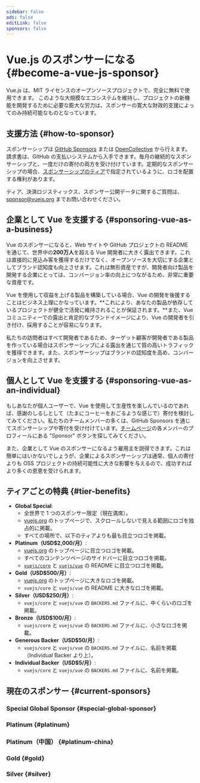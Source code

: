 ```yaml
---
sidebar: false
ads: false
editLink: false
sponsors: false
---
```


<script setup>
import SponsorsGroup from '@theme/components/SponsorsGroup.vue'
import { load, data } from '@theme/components/sponsors'
import { onMounted } from 'vue'

onMounted(load)
</script>

# Vue.js のスポンサーになる {#become-a-vue-js-sponsor}

Vue.js は、MIT ライセンスのオープンソースプロジェクトで、完全に無料で使用できます。
このような大規模なエコシステムを維持し、プロジェクトの新機能を開発するために必要な膨大な労力は、スポンサーの寛大な財政的支援によってのみ持続可能なものとなっています。

## 支援方法 {#how-to-sponsor}

スポンサーシップは [GitHub Sponsors](https://github.com/sponsors/yyx990803) または [OpenCollective](https://opencollective.com/vuejs) から行えます。請求書は、GitHub の支払いシステムから入手できます。毎月の継続的なスポンサーシップと、一度だけの寄付の両方を受け付けています。定期的なスポンサーシップの場合、[スポンサーシップのティア](#tier-benefits)で指定されているように、ロゴを配置する権利があります。

ティア、決済ロジスティックス、スポンサー公開データに関するご質問は、[sponsor@vuejs.org](mailto:sponsor@vuejs.org?subject=Vue.js%20sponsorship%20inquiry) までお問い合わせください。

## 企業として Vue を支援する {#sponsoring-vue-as-a-business}

Vue のスポンサーになると、Web サイトや GitHub プロジェクトの README を通じて、世界中の**200万人**を超える Vue 開発者に大きく露出できます。これは直接的に見込み客を獲得するだけでなく、オープンソースを大切にする企業としてブランド認知度も向上させます。これは無形資産ですが、開発者向け製品を開発する企業にとっては、コンバージョン率の向上につながるため、非常に重要な資産です。

Vue を使用して収益を上げる製品を構築している場合、Vue の開発を後援することはビジネス上理にかなっています。**これにより、あなたの製品が依存しているプロジェクトが健全で活発に維持されることが保証されます。**また、Vue コミュニティーでの露出と肯定的なブランドイメージにより、Vue の開発者を引き付け、採用することが容易になります。

私たちの訪問者はすべて開発者であるため、ターゲット顧客が開発者である製品を作っている場合はスポンサーシップによる露出を通じて質の高いトラフィックを獲得できます。また、スポンサーシップはブランドの認知度を高め、コンバージョンを向上させます。

## 個人として Vue を支援する {#sponsoring-vue-as-an-individual}

もしあなたが個人ユーザーで、Vue を使用して生産性を楽しんでいるのであれば、感謝のしるしとして（たまにコーヒーをおごるような感じで）寄付を検討してみてください。私たちのチームメンバーの多くは、GitHub Sponsors を通じてスポンサーシップや寄付を受け付けています。[チームページ](/about/team)の各メンバーのプロフィールにある "Sponsor" ボタンを探してみてください。

また、企業として Vue のスポンサーになるよう雇用主を説得できます。これは簡単にはいかないでしょうが、企業によるスポンサーシップは通常、個人の寄付よりも OSS プロジェクトの持続可能性に大きな影響を与えるので、成功すればより多くの恩恵を受けられます。

## ティアごとの特典 {#tier-benefits}

- **Global Special**:
  - 全世界で 1 つのスポンサー限定（現在満席）。
  - [vuejs.org](/) のトップページで、スクロールしないで見える範囲にロゴを独占的に掲載。
  - すべての場所で、以下のティアよりも最も目立つロゴを掲載。
- **Platinum（USD$2,000/月）**:
  - [vuejs.org](/) のトップページに目立つロゴを掲載。
  - すべてのコンテンツページのサイドバーに目立つロゴを掲載。
  - [`vuejs/core`](https://github.com/vuejs/core) と [`vuejs/vue`](https://github.com/vuejs/core) の README に目立つロゴを掲載。
- **Gold（USD$500/月）**:
  - [vuejs.org](/) のトップページに大きなロゴを掲載。
  - `vuejs/core` と `vuejs/vue` の README に大きなロゴを掲載。
- **Silver（USD$250/月）**:
  - `vuejs/core` と `vuejs/vue` の `BACKERS.md` ファイルに、中くらいのロゴを掲載。
- **Bronze（USD$100/月）**:
  - `vuejs/core` と `vuejs/vue` の `BACKERS.md` ファイルに、小さなロゴを掲載。
- **Generous Backer（USD$50/月）**:
  - `vuejs/core` と `vuejs/vue` の `BACKERS.md` ファイルに、名前を掲載（Individual Backer より上）。
- **Individual Backer（USD$5/月）**:
  - `vuejs/core` と `vuejs/vue` の `BACKERS.md` ファイルに、名前を掲載。

## 現在のスポンサー {#current-sponsors}

### Special Global Sponsor {#special-global-sponsor}

<SponsorsGroup tier="special" placement="page" />

### Platinum {#platinum}

<SponsorsGroup tier="platinum" placement="page" />

### Platinum（中国） {#platinum-china}

<SponsorsGroup tier="platinum_china" placement="page" />

### Gold {#gold}

<SponsorsGroup tier="gold" placement="page" />

### Silver {#silver}

<SponsorsGroup tier="silver" placement="page" />

